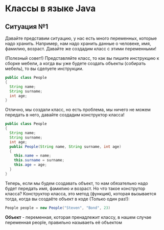 # Классы в языке Java
## Ситуация №1
Давайте представим ситуацию, у нас есть много переменных, которые надо хранить.
Например, нам надо хранить данные о человеке, имя, фамилию, возраст.
Давайте же создадим класс с этими переменными!

(Полезный совет!) Представляйте класс, то как вы пишите инструкцию к сборке мебели, а когда вы уже будете создать объекты (собирать мебель), то вы сделуете инструкции.

```java
public class People
{
  String name;
  String surname;
  int age;
}
```

Отлично, мы создали класс, но есть проблема, мы ничего не можем передать в него, давайте создадим конструктор класса!
```java
public class People
{
  String name;
  String surname;
  int age;
  public People(String name, String surname, int age)
  {
    this.name = name;
    this.surname = surname;
    this.age = age;
  }
}
```
Теперь, если мы будем создавать объект, то нам обязательно надо будет передать имя, фамилию и возраст.
Но что такое конструтор класса?
Конструктор класса, это метод (функция), которая вызывается тогда, когда вы создаёте объект в коде (Только один раз!):
```java
People people = new People("Steven", "Bond", 23)
```

**Объект** - переменная, которая пренадлежит классу, в нашем случае переменная people, правильно называеть её объектом
